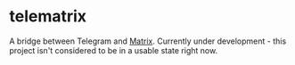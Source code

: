 # telematrix

A bridge between Telegram and [Matrix](http://matrix.org/). Currently under development - this project isn't considered to be in a usable state right now.
